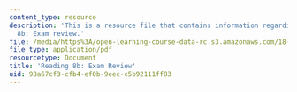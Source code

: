 ```yaml
---
content_type: resource
description: 'This is a resource file that contains information regarding reading
  8b: Exam review.'
file: /media/https%3A/open-learning-course-data-rc.s3.amazonaws.com/18-05-introduction-to-probability-and-statistics-spring-2014/98a67cf3cfb4ef0b9eecc5b92111ff83_MIT18_05S14_Reading8b.pdf
file_type: application/pdf
resourcetype: Document
title: 'Reading 8b: Exam Review'
uid: 98a67cf3-cfb4-ef0b-9eec-c5b92111ff83
---
```


